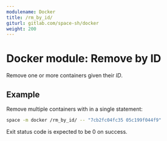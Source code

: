 ```yaml
---
modulename: Docker
title: /rm_by_id/
giturl: gitlab.com/space-sh/docker
weight: 200
---
```

# Docker module: Remove by ID

Remove one or more containers given their _ID_.

## Example

Remove multiple containers with in a single statement:
```sh
space -m docker /rm_by_id/ -- "7cb2fc04fc35 05c199f044f9"
```

Exit status code is expected to be 0 on success.
